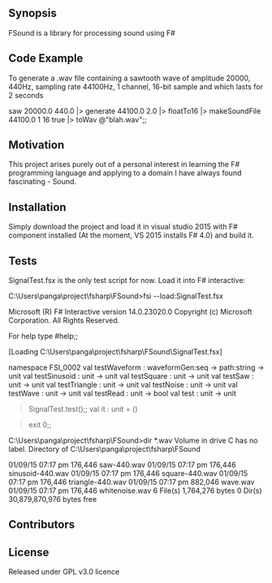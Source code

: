 ## Synopsis

FSound is a library for processing sound using F#

## Code Example

To generate a .wav file containing a sawtooth wave of amplitude 20000, 440Hz, 
sampling rate 44100Hz, 1 channel, 16-bit sample and which lasts for 2 seconds

saw 20000.0 440.0 
|> generate 44100.0 2.0 
|> floatTo16 
|> makeSoundFile 44100.0 1 16 true 
|> toWav @"blah.wav";;

## Motivation

This project arises purely out of a personal interest in learning the F#
programming language and applying to a domain I have always found fascinating -
Sound.


## Installation

Simply download the project and load it in visual studio 2015 with F# component
installed (At the moment, VS 2015 installs F# 4.0) and build it. 

## Tests

SignalTest.fsx is the only test script for now.  Load it into F# interactive:

C:\Users\panga\project\fsharp\FSound>fsi --load:SignalTest.fsx

Microsoft (R) F# Interactive version 14.0.23020.0
Copyright (c) Microsoft Corporation. All Rights Reserved.

For help type #help;;

[Loading C:\Users\panga\project\fsharp\FSound\SignalTest.fsx]

namespace FSI_0002
  val testWaveform : waveformGen:seq<float> -> path:string -> unit
  val testSinusoid : unit -> unit
  val testSquare : unit -> unit
  val testSaw : unit -> unit
  val testTriangle : unit -> unit
  val testNoise : unit -> unit
  val testWave : unit -> unit
  val testRead : unit -> bool
  val test : unit -> unit

> SignalTest.test();;
val it : unit = ()

> exit 0;;

C:\Users\panga\project\fsharp\FSound>dir *.wav
 Volume in drive C has no label.
 Directory of C:\Users\panga\project\fsharp\FSound

01/09/15  07:17 pm           176,446 saw-440.wav
01/09/15  07:17 pm           176,446 sinusoid-440.wav
01/09/15  07:17 pm           176,446 square-440.wav
01/09/15  07:17 pm           176,446 triangle-440.wav
01/09/15  07:17 pm           882,046 wave.wav
01/09/15  07:17 pm           176,446 whitenoise.wav
               6 File(s)      1,764,276 bytes
               0 Dir(s)  30,879,870,976 bytes free

## Contributors



## License

Released under GPL v3.0 licence